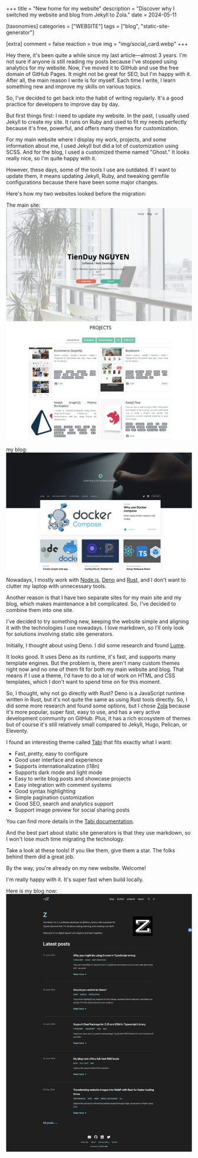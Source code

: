 +++
title = "New home for my website"
description = "Discover why I switched my website and blog from Jekyll to Zola."
date = 2024-05-11

[taxonomies]
categories = ["WEBSITE"]
tags = ["blog", "static-site-generator"]

[extra]
comment = false
reaction = true
img = "img/social_card.webp"
+++

Hey there, it's been quite a while since my last article—almost 3 years. I'm not sure if anyone is still reading my posts because I've stopped using analytics for my website. Now, I've moved it to GitHub and use the free domain of GitHub Pages. It might not be great for SEO, but I'm happy with it. After all, the main reason I write is for myself. Each time I write, I learn something new and improve my skills on various topics.

So, I've decided to get back into the habit of writing regularly. It's a good practice for developers to improve day by day.

But first things first: I need to update my website. In the past, I usually used Jekyll to create my site. It runs on Ruby and used to fit my needs perfectly because it's free, powerful, and offers many themes for customization.

For my main website where I display my work, projects, and some information about me, I used Jekyll but did a lot of customization using SCSS. And for the blog, I used a customized theme named "Ghost." It looks really nice, so I'm quite happy with it.

However, these days, some of the tools I use are outdated. If I want to update them, it means updating Jekyll, Ruby, and tweaking gemfile configurations because there have been some major changes.

Here's how my two websites looked before the migration:

The main site: 
<img src="img/old_home.webp" alt="old home" loading="lazy">
<img src="img/old_home2.webp" alt="old home" loading="lazy">

my blog:
<img src="img/old_blog.webp" alt="old blog" loading="lazy" width="670">

Nowadays, I mostly work with [Node.js](https://nodejs.org/en), [Deno](https://deno.com/) and [Rust](https://www.rust-lang.org/), and I don't want to clutter my laptop with unnecessary tools.

Another reason is that I have two separate sites for my main site and my blog, which makes maintenance a bit complicated. So, I've decided to combine them into one site.

I've decided to try something new, keeping the website simple and aligning it with the technologies I use nowadays. I love markdown, so I'll only look for solutions involving static site generators.

Initially, I thought about using Deno. I did some research and found [Lume](https://lume.land/).

It looks good. It uses Deno as its runtime, it's fast, and supports many template engines. But the problem is, there aren't many custom themes right now and no one of them fit for both my main website and blog. That means if I use a theme, I'd have to do a lot of work on HTML and CSS templates, which I don't want to spend time on for this moment.

So, I thought, why not go directly with Rust? Deno is a JavaScript runtime written in Rust, but it's not quite the same as using Rust tools directly. So, I did some more research and found some options, but I chose [Zola](https://github.com/getzola/zola) because it's more popular, super fast, easy to use, and has a very active development community on GitHub. Plus, it has a rich ecosystem of themes but of course it's still relatively small compared to Jekyll, Hugo, Pelican, or Eleventy.

I found an interesting theme called [Tabi](https://www.getzola.org/themes/tabi/) that fits exactly what I want:

- Fast, pretty, easy to configure
- Good user interface and experience
- Supports internationalization (i18n)
- Supports dark mode and light mode
- Easy to write blog posts and showcase projects
- Easy integration with comment systems
- Good syntax highlighting
- Simple pagination customization
- Good SEO, search and analytics support
- Support image preview for social sharing posts


You can find more details in the [Tabi documentation](https://github.com/welpo/tabi).

And the best part about static site generators is that they use markdown, so I won't lose much time migrating the technology.

Take a look at these tools! If you like them, give them a star. The folks behind them did a great job.

By the way, you're already on my new website. Welcome!

I'm really happy with it. It's super fast when build locally.

Here is my blog now:
<img src="img/new_blog.webp" alt="old home" loading="lazy">
